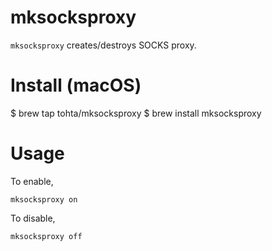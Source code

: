 # mksocksproxy
`mksocksproxy` creates/destroys SOCKS proxy.

# Install (macOS)

$ brew tap tohta/mksocksproxy
$ brew install mksocksproxy

# Usage

To enable,
```
mksocksproxy on
```

To disable,
```
mksocksproxy off
```

